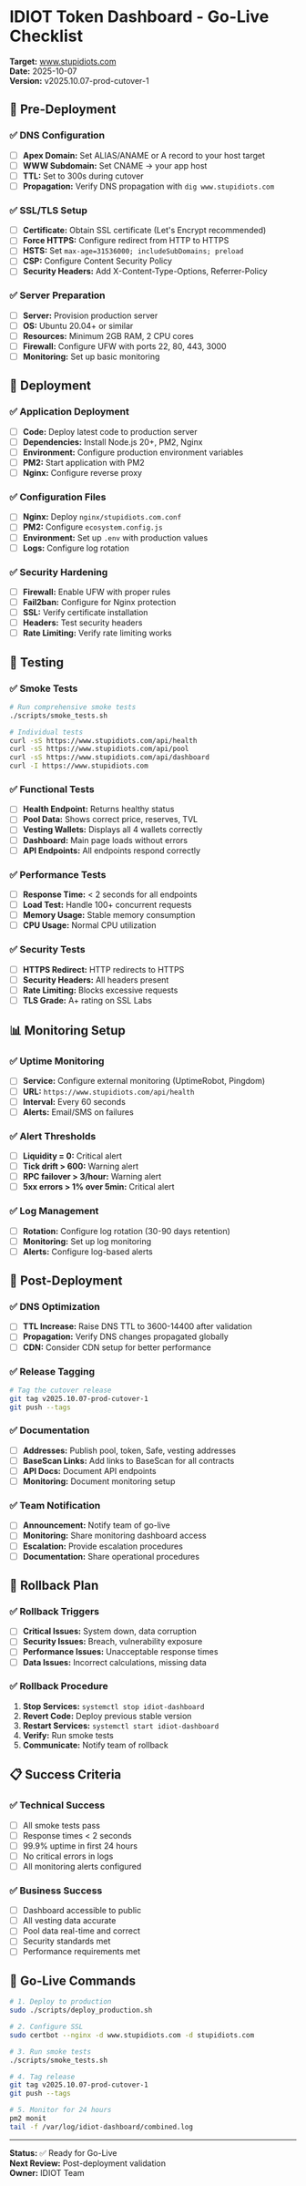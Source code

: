 # IDIOT Token Dashboard - Go-Live Checklist

**Target:** www.stupidiots.com  
**Date:** 2025-10-07  
**Version:** v2025.10.07-prod-cutover-1

## 🚀 **Pre-Deployment**

### ✅ **DNS Configuration**
- [ ] **Apex Domain:** Set ALIAS/ANAME or A record to your host target
- [ ] **WWW Subdomain:** Set CNAME → your app host
- [ ] **TTL:** Set to 300s during cutover
- [ ] **Propagation:** Verify DNS propagation with `dig www.stupidiots.com`

### ✅ **SSL/TLS Setup**
- [ ] **Certificate:** Obtain SSL certificate (Let's Encrypt recommended)
- [ ] **Force HTTPS:** Configure redirect from HTTP to HTTPS
- [ ] **HSTS:** Set `max-age=31536000; includeSubDomains; preload`
- [ ] **CSP:** Configure Content Security Policy
- [ ] **Security Headers:** Add X-Content-Type-Options, Referrer-Policy

### ✅ **Server Preparation**
- [ ] **Server:** Provision production server
- [ ] **OS:** Ubuntu 20.04+ or similar
- [ ] **Resources:** Minimum 2GB RAM, 2 CPU cores
- [ ] **Firewall:** Configure UFW with ports 22, 80, 443, 3000
- [ ] **Monitoring:** Set up basic monitoring

## 🔧 **Deployment**

### ✅ **Application Deployment**
- [ ] **Code:** Deploy latest code to production server
- [ ] **Dependencies:** Install Node.js 20+, PM2, Nginx
- [ ] **Environment:** Configure production environment variables
- [ ] **PM2:** Start application with PM2
- [ ] **Nginx:** Configure reverse proxy

### ✅ **Configuration Files**
- [ ] **Nginx:** Deploy `nginx/stupidiots.com.conf`
- [ ] **PM2:** Configure `ecosystem.config.js`
- [ ] **Environment:** Set up `.env` with production values
- [ ] **Logs:** Configure log rotation

### ✅ **Security Hardening**
- [ ] **Firewall:** Enable UFW with proper rules
- [ ] **Fail2ban:** Configure for Nginx protection
- [ ] **SSL:** Verify certificate installation
- [ ] **Headers:** Test security headers
- [ ] **Rate Limiting:** Verify rate limiting works

## 🧪 **Testing**

### ✅ **Smoke Tests**
```bash
# Run comprehensive smoke tests
./scripts/smoke_tests.sh

# Individual tests
curl -sS https://www.stupidiots.com/api/health
curl -sS https://www.stupidiots.com/api/pool
curl -sS https://www.stupidiots.com/api/dashboard
curl -I https://www.stupidiots.com
```

### ✅ **Functional Tests**
- [ ] **Health Endpoint:** Returns healthy status
- [ ] **Pool Data:** Shows correct price, reserves, TVL
- [ ] **Vesting Wallets:** Displays all 4 wallets correctly
- [ ] **Dashboard:** Main page loads without errors
- [ ] **API Endpoints:** All endpoints respond correctly

### ✅ **Performance Tests**
- [ ] **Response Time:** < 2 seconds for all endpoints
- [ ] **Load Test:** Handle 100+ concurrent requests
- [ ] **Memory Usage:** Stable memory consumption
- [ ] **CPU Usage:** Normal CPU utilization

### ✅ **Security Tests**
- [ ] **HTTPS Redirect:** HTTP redirects to HTTPS
- [ ] **Security Headers:** All headers present
- [ ] **Rate Limiting:** Blocks excessive requests
- [ ] **TLS Grade:** A+ rating on SSL Labs

## 📊 **Monitoring Setup**

### ✅ **Uptime Monitoring**
- [ ] **Service:** Configure external monitoring (UptimeRobot, Pingdom)
- [ ] **URL:** `https://www.stupidiots.com/api/health`
- [ ] **Interval:** Every 60 seconds
- [ ] **Alerts:** Email/SMS on failures

### ✅ **Alert Thresholds**
- [ ] **Liquidity = 0:** Critical alert
- [ ] **Tick drift > 600:** Warning alert
- [ ] **RPC failover > 3/hour:** Warning alert
- [ ] **5xx errors > 1% over 5min:** Critical alert

### ✅ **Log Management**
- [ ] **Rotation:** Configure log rotation (30-90 days retention)
- [ ] **Monitoring:** Set up log monitoring
- [ ] **Alerts:** Configure log-based alerts

## 🔄 **Post-Deployment**

### ✅ **DNS Optimization**
- [ ] **TTL Increase:** Raise DNS TTL to 3600-14400 after validation
- [ ] **Propagation:** Verify DNS changes propagated globally
- [ ] **CDN:** Consider CDN setup for better performance

### ✅ **Release Tagging**
```bash
# Tag the cutover release
git tag v2025.10.07-prod-cutover-1
git push --tags
```

### ✅ **Documentation**
- [ ] **Addresses:** Publish pool, token, Safe, vesting addresses
- [ ] **BaseScan Links:** Add links to BaseScan for all contracts
- [ ] **API Docs:** Document API endpoints
- [ ] **Monitoring:** Document monitoring setup

### ✅ **Team Notification**
- [ ] **Announcement:** Notify team of go-live
- [ ] **Monitoring:** Share monitoring dashboard access
- [ ] **Escalation:** Provide escalation procedures
- [ ] **Documentation:** Share operational procedures

## 🚨 **Rollback Plan**

### ✅ **Rollback Triggers**
- [ ] **Critical Issues:** System down, data corruption
- [ ] **Security Issues:** Breach, vulnerability exposure
- [ ] **Performance Issues:** Unacceptable response times
- [ ] **Data Issues:** Incorrect calculations, missing data

### ✅ **Rollback Procedure**
1. **Stop Services:** `systemctl stop idiot-dashboard`
2. **Revert Code:** Deploy previous stable version
3. **Restart Services:** `systemctl start idiot-dashboard`
4. **Verify:** Run smoke tests
5. **Communicate:** Notify team of rollback

## 📋 **Success Criteria**

### ✅ **Technical Success**
- [ ] All smoke tests pass
- [ ] Response times < 2 seconds
- [ ] 99.9% uptime in first 24 hours
- [ ] No critical errors in logs
- [ ] All monitoring alerts configured

### ✅ **Business Success**
- [ ] Dashboard accessible to public
- [ ] All vesting data accurate
- [ ] Pool data real-time and correct
- [ ] Security standards met
- [ ] Performance requirements met

## 🎯 **Go-Live Commands**

```bash
# 1. Deploy to production
sudo ./scripts/deploy_production.sh

# 2. Configure SSL
sudo certbot --nginx -d www.stupidiots.com -d stupidiots.com

# 3. Run smoke tests
./scripts/smoke_tests.sh

# 4. Tag release
git tag v2025.10.07-prod-cutover-1
git push --tags

# 5. Monitor for 24 hours
pm2 monit
tail -f /var/log/idiot-dashboard/combined.log
```

---

**Status:** ✅ Ready for Go-Live  
**Next Review:** Post-deployment validation  
**Owner:** IDIOT Team
